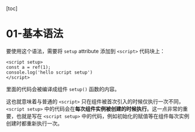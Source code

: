 [toc]

# 01-基本语法
要使用这个语法，需要将 `setup` attribute 添加到 `<script>` 代码块上：

```vue
<script setup>
const a = ref(1);
console.log('hello script setup')
</script>
```

里面的代码会被编译成组件 `setup()` 函数的内容。

这也就意味着与普通的 `<script>` 只在组件被首次引入的时候仅执行一次不同，`<script setup>` 中的代码会在**每次组件实例被创建的时候执行**。这一点非常的重要，也就是写在 `<script setup>` 中的代码，例如初始化的赋值等在组件每次实例创建时都重新执行一次。

